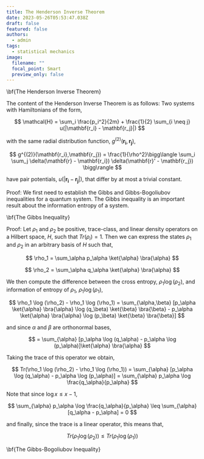 ```yaml
---
title: The Henderson Inverse Theorem
date: 2023-05-26T05:53:47.038Z
draft: false
featured: false
authors:
  - admin
tags:
  - statistical mechanics
image:
  filename: ""
  focal_point: Smart
  preview_only: false
---
```


\bf{The Henderson Inverse Theorem}

The content of the Henderson Inverse Theorem is as follows: Two systems with Hamiltonians of the form,

$$
  \mathcal{H} = \sum_i \frac{p_i^2}{2m} + \frac{1}{2} \sum_{i \neq j} u(|\mathbf{r_i} - \mathbf{r_j}|)
$$

with the same radial distribution function, $g^{(2)}(\mathbf{r_i},\mathbf{r_j})$,

$$
g^{(2)}(\mathbf{r_i},\mathbf{r_j}) = \frac{1}{\rho^2}\bigg\langle \sum_i \sum_j \delta(\mathbf{r} - \mathbf{r_i}) \delta(\mathbf{r}' - \mathbf{r_j}) \bigg\rangle
$$

have pair potentials, $u(|\mathbf{r_i} - \mathbf{r_j}|)$, that differ by at most a trivial constant.

Proof: We first need to establish the Gibbs and Gibbs-Bogoliubov inequalities for a quantum system. The Gibbs inequality is an important result about the information entropy of a system.

\bf{The Gibbs Inequality}

Proof: Let $\rho_1$ and $\rho_2$ be positive, trace-class, and linear density operators on a Hilbert space, $H$, such that $Tr(\rho_i) = 1$. Then we can express the states $\rho_1$ and $\rho_2$ in an arbitrary basis of $H$ such that,

$$
\rho_1 = \sum_\alpha p_\alpha \ket{\alpha} \bra{\alpha}
$$

$$
\rho_2 = \sum_\alpha q_\alpha \ket{\alpha} \bra{\alpha}
$$

We then compute the difference between the cross entropy, $\rho_1 \log (\rho_2)$, and information of entropy of $\rho_1$, $\rho_1 \log (\rho_1)$,

$$
\rho_1 \log (\rho_2) - \rho_1 \log (\rho_1) = \sum_{\alpha,\beta} [p_\alpha \ket{\alpha} \bra{\alpha} \log (q_\beta) \ket{\beta} \bra{\beta} - p_\alpha \ket{\alpha} \bra{\alpha} \log (p_\beta) \ket{\beta} \bra{\beta}]
$$

and since ${\alpha}$ and ${\beta}$ are orthonormal bases,

$$
= \sum_{\alpha} [p_\alpha \log (q_\alpha) - p_\alpha \log (p_\alpha)]\ket{\alpha} \bra{\alpha}
$$

Taking the trace of this operator we obtain,

$$
Tr(\rho_1 \log (\rho_2) - \rho_1 \log (\rho_1)) = \sum_{\alpha} [p_\alpha \log (q_\alpha) - p_\alpha \log (p_\alpha)] = \sum_{\alpha} p_\alpha \log \frac{q_\alpha}{p_\alpha}
$$

Note that since $\log x \leq x - 1$,

$$
\sum_{\alpha} p_\alpha \log \frac{q_\alpha}{p_\alpha} \leq \sum_{\alpha} [q_\alpha - p_\alpha] = 0
$$

and finally, since the trace is a linear operator, this means that,

$$
Tr(\rho_1 \log (\rho_2)) \leq Tr(\rho_1 \log (\rho_1))
$$

\bf{The Gibbs-Bogoliubov Inequality}

